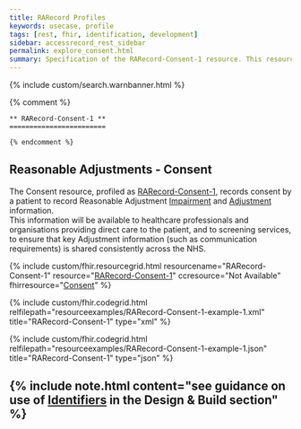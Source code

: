 ```yaml
---
title: RARecord Profiles
keywords: usecase, profile
tags: [rest, fhir, identification, development]
sidebar: accessrecord_rest_sidebar
permalink: explore_consent.html
summary: Specification of the RARecord-Consent-1 resource. This resource records the consent to record and use Reasonable Adjustments information using the FHIR&reg; Reasonable Adjustments API.
---
```

{% include custom/search.warnbanner.html %}

{% comment %}

    ** RARecord-Consent-1 **
    ========================

    {% endcomment %}

    
## Reasonable Adjustments - Consent ##

The Consent resource, profiled as [RARecord-Consent-1](https://fhir.nhs.uk/STU3/StructureDefinition/RARecord-Consent-1), records consent by a patient to record Reasonable Adjustment [Impairment](https://www.gov.uk/definition-of-disability-under-equality-act-2010) and [Adjustment](https://www.gov.uk/government/publications/reasonable-adjustments-a-legal-duty/reasonable-adjustments-a-legal-duty) information.  
This information will be available to healthcare professionals and organisations providing direct care to the patient, and to screening services, to ensure that key Adjustment information (such as communication requirements) is shared consistently across the NHS.  

{% include custom/fhir.resourcegrid.html
resourcename="RARecord-Consent-1"
resource="[RARecord-Consent-1](https://fhir.nhs.uk/STU3/StructureDefinition/RARecord-Consent-1/_history/1.0)"
ccresource="Not Available"
fhirresource="[Consent](https://www.hl7.org/fhir/consent.html)" %}

{% include custom/fhir.codegrid.html
relfilepath="resourceexamples/RARecord-Consent-1-example-1.xml"
title="RARecord-Consent-1"
type="xml" %}

{% include custom/fhir.codegrid.html
relfilepath="resourceexamples/RARecord-Consent-1-example-1.json"
title="RARecord-Consent-1"
type="json" %}

{% include note.html content="see guidance on use of [Identifiers](design_identifiers.html) in the Design & Build section" %}
---